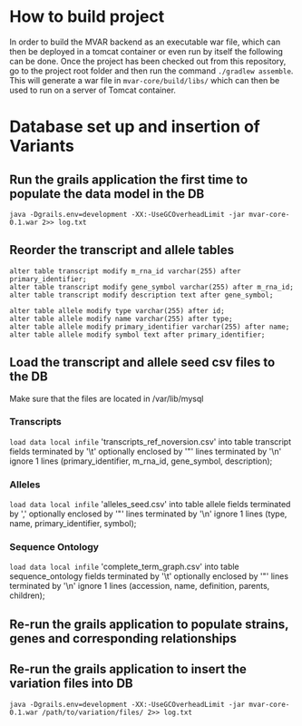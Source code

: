 # How to build project

In order to build the MVAR backend as an executable war file, which can then be deployed in a tomcat container or even run by itself the following can be done. Once the project has been checked out from this repository, go to the project root folder and then run the command <code>./gradlew assemble</code>.
This will generate a war file in <code>mvar-core/build/libs/</code> which can then be used to run on a server of Tomcat container. 

# Database set up and insertion of Variants


## Run the grails application the first time to populate the data model in the DB

```
java -Dgrails.env=development -XX:-UseGCOverheadLimit -jar mvar-core-0.1.war 2>> log.txt
```


## Reorder the transcript and allele tables
```mysql
alter table transcript modify m_rna_id varchar(255) after primary_identifier;
alter table transcript modify gene_symbol varchar(255) after m_rna_id;
alter table transcript modify description text after gene_symbol;

alter table allele modify type varchar(255) after id;
alter table allele modify name varchar(255) after type;
alter table allele modify primary_identifier varchar(255) after name;
alter table allele modify symbol text after primary_identifier;
```

## Load the transcript and allele seed csv files to the DB

Make sure that the files are located in /var/lib/mysql

### Transcripts

<code>load data local infile</code> 'transcripts_ref_noversion.csv' into table transcript  fields terminated by '\t' optionally enclosed by '"' lines terminated by '\n' ignore 1 lines (primary_identifier, m_rna_id, gene_symbol, description);


### Alleles

<code>load data local infile</code> 'alleles_seed.csv' into table allele  fields terminated by ',' optionally enclosed by '"' lines terminated by '\n' ignore 1 lines (type, name, primary_identifier, symbol);


### Sequence Ontology

<code>load data local infile</code> 'complete_term_graph.csv' into table sequence_ontology  fields terminated by '\t' optionally enclosed by '"' lines terminated by '\n' ignore 1 lines (accession, name, definition, parents, children);


## Re-run the grails application to populate strains, genes and corresponding relationships

## Re-run the grails application to insert the variation files into DB
```
java -Dgrails.env=development -XX:-UseGCOverheadLimit -jar mvar-core-0.1.war /path/to/variation/files/ 2>> log.txt
```

